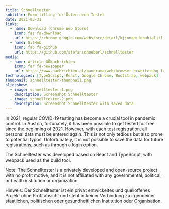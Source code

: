 ```yaml
---
title: Schnelltester
subtitle: Form-filling for Österreich Testet
date: 2021-03-31
links:
  - name: Download (Chrome Web Store)
    icon: fas fa-download
    url: https://chrome.google.com/webstore/detail/kjjnndnifooahialjiligenpnkdfkije
  - name: GitHub
    icon: fab fa-github
    url: https://github.com/stefanschoeberl/schnelltester
media:
  - name: Article OÖNachrichten
    icon: far fa-newspaper
    url: https://www.nachrichten.at/panorama/web/browser-erweiterung-fuer-schnellere-anmeldung-zu-corona-tests;art122,3405394
technologies: [TypeScript, React, Google Chrome, Bootstrap, webpack]
thumbnail: schnelltester-thumbnail.png
slideshow:
  - image: schnelltester-1.png 
    description: Screenshot Schnelltester
  - image: schnelltester-2.png
    description: Screenshot Schnelltester with saved data
---
```


In 2021, regular COVID-19 testing has become a crucial tool in pandemic control.
In Austria, fortunately, it has been possible to get tested for free since the beginning of 2021.
However, with each test registration, all personal data must be entered again.
This is not only tedious but also prone to potential typos.
Unfortunately, it is not possible to save the data for future registrations, such as through a login option.

The Schnelltester was developed based on React and TypeScript, with webpack used as the build tool.

Note: The Schnelltester is a privately developed and open-source project with no profit motive, and it is not affiliated with any governmental, political, or health institution or organization.

Hinweis: Der Schnelltester ist ein privat entwickeltes und quelloffenes Projekt ohne Profitabsicht und steht in keiner Verbindung zu irgendeiner staatlichen, politischen oder gesundheitlichen Institution oder Organisation.
